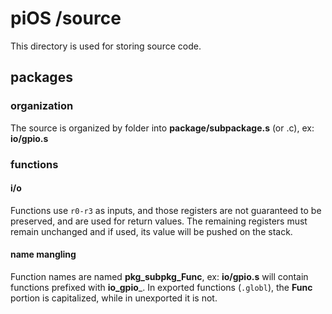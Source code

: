piOS /source
============

This directory is used for storing source code.

## packages

### organization

The source is organized by folder into __package/subpackage.s__ (or .c), ex: __io/gpio.s__

### functions

#### i/o
Functions use `r0-r3` as inputs, and those registers are not guaranteed to be preserved, and are used for return values.
The remaining registers must remain unchanged and if used, its value will be pushed on the stack.

#### name mangling
Function names are named __pkg_subpkg_Func__, ex: __io/gpio.s__ will contain functions prefixed with __io_gpio___.
In exported functions (`.globl`), the __Func__ portion is capitalized, while in unexported it is not.
